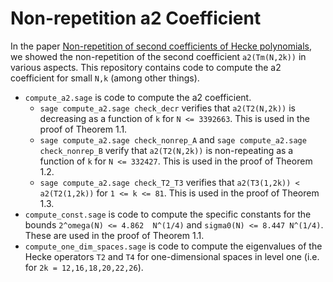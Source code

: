 # Non-repetition a2 Coefficient

In the paper [Non-repetition of second coefficients of Hecke polynomials](???), we showed the non-repetition of the second coefficient `a2(Tm(N,2k))` in various aspects.
This repository contains code to compute the a2 coefficient for small `N,k` (among other things). 

- `compute_a2.sage` is code to compute the a2 coefficient.
  -  `sage compute_a2.sage check_decr` verifies that `a2(T2(N,2k))` is decreasing as a function of `k` for `N <= 3392663`. This is used in the proof of Theorem 1.1.
  -  `sage compute_a2.sage check_nonrep_A` and `sage compute_a2.sage check_nonrep_B` verify that `a2(T2(N,2k))` is non-repeating as a function of `k` for `N <= 332427`. This is used in the proof of Theorem 1.2.
  - `sage compute_a2.sage check_T2_T3` verifies that `a2(T3(1,2k)) < a2(T2(1,2k))` for `1 <= k <= 81`. This is used in the proof of Theorem 1.3. 
- `compute_const.sage` is code to compute the specific constants for the bounds `2^omega(N) <= 4.862  N^(1/4)`  and `sigma0(N) <= 8.447 N^(1/4)`. These are used in the proof of Theorem 1.1.
- `compute_one_dim_spaces.sage` is code to compute the eigenvalues of the Hecke operators `T2` and `T4` for one-dimensional spaces in level one (i.e. for `2k = 12,16,18,20,22,26`). 

